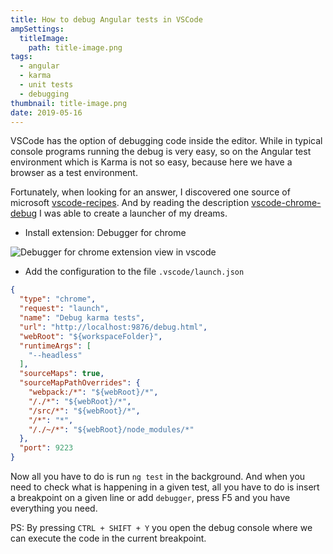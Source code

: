 ```yaml
---
title: How to debug Angular tests in VSCode
ampSettings:
  titleImage:
    path: title-image.png
tags:
  - angular
  - karma
  - unit tests
  - debugging
thumbnail: title-image.png
date: 2019-05-16
---
```


VSCode has the option of debugging code inside the editor. While in typical console programs running the debug is very easy, so on the Angular test environment which is Karma is not so easy, because here we have a browser as a test environment.

Fortunately, when looking for an answer, I discovered one source of microsoft [vscode-recipes](https://github.com/microsoft/vscode-recipes/tree/master/Angular-CLI). And by reading the description [vscode-chrome-debug](https://github.com/microsoft/vscode-chrome-debug) I was able to create a launcher of my dreams.

- Install extension: Debugger for chrome

![Debugger for chrome extension view in vscode](./chrome-extension.png)

- Add the configuration to the file `.vscode/launch.json`

```json
{
  "type": "chrome",
  "request": "launch",
  "name": "Debug karma tests",
  "url": "http://localhost:9876/debug.html",
  "webRoot": "${workspaceFolder}",
  "runtimeArgs": [
    "--headless"
  ],
  "sourceMaps": true,
  "sourceMapPathOverrides": {
    "webpack:/*": "${webRoot}/*",
    "/./*": "${webRoot}/*",
    "/src/*": "${webRoot}/*",
    "/*": "*",
    "/./~/*": "${webRoot}/node_modules/*"
  },
  "port": 9223
}
```

Now all you have to do is run `ng test` in the background. And when you need to check what is happening in a given test, all you have to do is insert a breakpoint on a given line or add `debugger`, press F5 and you have everything you need.

PS: By pressing `CTRL + SHIFT + Y` you open the debug console where we can execute the code in the current breakpoint.
